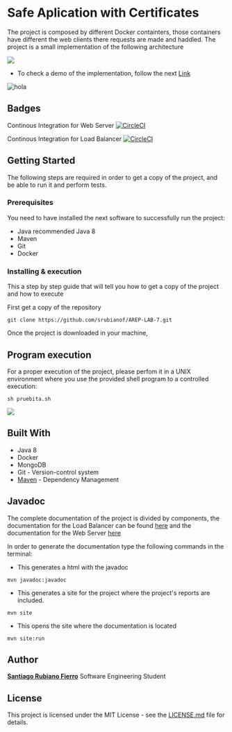 # Safe Aplication with Certificates
The project is composed by different Docker containters, those containers have different the web clients there requests are made and haddled. The project is a small implementation of the following architecture

![](https://cdn.discordapp.com/attachments/748398289514397717/762435252957610024/Screen_Shot_2020-10-04_at_5.01.01_PM.png)

* To check a demo of the implementation, follow the next [Link](https://www.youtube.com/watch?v=Y73ZDZ7e1bs)

![hola](https://cdn.discordapp.com/attachments/748398289514397717/762454817699790849/giphy.gif)

## Badges
Continous Integration for Web Server [![CircleCI](https://circleci.com/gh/circleci/circleci-docs.svg?style=svg)](https://circleci.com/gh/srubianof/arep-webserver)

Continous Integration for Load Balancer [![CircleCI](https://circleci.com/gh/circleci/circleci-docs.svg?style=svg)](https://circleci.com/gh/srubianof/arep-loadbalancer)
## Getting Started
The following steps are required in order to get a copy of the project, and be able to run it and perform tests.
### Prerequisites
You need to have installed the next software to successfully run the project:

* Java recommended Java 8
* Maven
* Git
* Docker
### Installing & execution
This a step by step guide that will tell you how to get a copy of the project and how to execute
        
First get a copy of the repository
```
git clone https://github.com/srubianof/AREP-LAB-7.git
```
Once the project is downloaded in your machine, 

## Program execution
For a proper execution of the project, please perfom it in a UNIX environment where you use the provided shell program to a controlled execution:

```
sh pruebita.sh
```

![](https://cdn.discordapp.com/attachments/748398289514397717/762455756791349278/carbon-2.png)

## Built With
* Java 8
* Docker
* MongoDB
* Git - Version-control system
* [Maven](https://maven.apache.org) - Dependency Management
## Javadoc

The complete documentation of the project is divided by components, the documentation for the Load Balancer can be found [here](https://github.com/srubianof/AREP-LAB-5/tree/master/Docs/LoadBalancer) and the documentation for the Web Server [here](https://github.com/srubianof/AREP-LAB-5/tree/master/Docs/WebServer)


In order to generate the documentation type the following commands in the terminal:
* This generates a html with the javadoc
```
mvn javadoc:javadoc
```

* This generates a site for the project where the project's reports are included.
```
mvn site
```
* This opens the site where the documentation is located
```
mvn site:run
```

## Author

[**Santiago Rubiano Fierro**](https://github.com/srubianof) Software Engineering Student

## License

 This project is licensed under the MIT License - see the [LICENSE.md](https://github.com/srubianof/AREP-LAB-1/blob/master/LICENSE) file for details.
